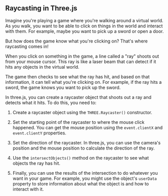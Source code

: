 ## Raycasting in Three.js


<!--Sure, I can explain raycasting in three.js in a way that's easy to understand!-->

Imagine you're playing a game where you're walking around a virtual world. As you walk, you want to be able to click on things in the world and interact with them. For example, maybe you want to pick up a sword or open a door.

But how does the game know what you're clicking on? That's where raycasting comes in!

When you click on something in the game, a line called a "ray" shoots out from your mouse cursor. This ray is like a laser beam that can detect if it hits any objects in the virtual world.

The game then checks to see what the ray has hit, and based on that information, it can tell what you're clicking on. For example, if the ray hits a sword, the game knows you want to pick up the sword.

In three.js, you can create a raycaster object that shoots out a ray and detects what it hits. To do this, you need to:

1. Create a raycaster object using the `THREE.Raycaster()` constructor.

2. Set the starting point of the raycaster to where the mouse click happened. You can get the mouse position using the `event.clientX` and `event.clientY` properties.

3. Set the direction of the raycaster. In three.js, you can use the camera's position and the mouse position to calculate the direction of the ray.

4. Use the `intersectObjects()` method on the raycaster to see what objects the ray has hit.

5. Finally, you can use the results of the intersection to do whatever you want in your game. For example, you might use the object's `userData` property to store information about what the object is and how to interact with it.
